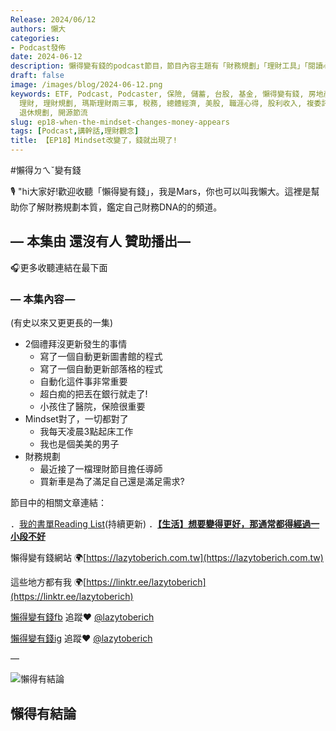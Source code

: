 ```yaml
---
Release: 2024/06/12
authors: 懶大
categories:
- Podcast發佈
date: 2024-06-12
description: 懶得變有錢的podcast節目，節目內容主題有「財務規劃」「理財工具」「閱讀心得」「職涯與生活」，內容涵蓋了你與金錢會產生的所有關係。如果想要讓自己對「財務規劃」的本質有更進一步的認識，歡迎訂閱、追蹤、分享並歡迎進一步提出你的想法，讓更多人一起財務有規劃、快樂有方法。
draft: false
image: /images/blog/2024-06-12.png
keywords: ETF, Podcast, Podcaster, 保險, 儲蓄, 台股, 基金, 懶得變有錢, 房地產, 投資, 投資理財, 支出, 收入, 月配息,
  理財, 理財規劃, 瑪斯理財兩三事, 稅務, 總體經濟, 美股, 職涯心得, 股利收入, 複委託, 記帳, 讀書心得, 財務規劃, 財商, 貸款, 資產配置,
  退休規劃, 開源節流
slug: ep18-when-the-mindset-changes-money-appears
tags: [Podcast,講幹話,理財觀念]
title: 【EP18】Mindset改變了，錢就出現了!
---
```

#懶得ㄉㄟˇ變有錢

🎙️ "hi大家好!歡迎收聽「懶得變有錢」，我是Mars，你也可以叫我懶大。這裡是幫助你了解財務規劃本質，鑑定自己財務DNA的的頻道。

## — 本集由 還沒有人 贊助播出—

🎧更多收聽連結在最下面

### — 本集內容 —
(有史以來又更更長的一集)

- 2個禮拜沒更新發生的事情
    - 寫了一個自動更新圖書館的程式
    - 寫了一個自動更新部落格的程式
    - 自動化這件事非常重要
    - 超白痴的把丟在銀行就走了!
    - 小孩住了醫院，保險很重要
- Mindset對了，一切都對了
    - 我每天凌晨3點起床工作
    - 我也是個美美的男子
- 財務規劃
    - 最近接了一檔理財節目擔任導師
    - 買新車是為了滿足自己還是滿足需求?

節目中的相關文章連結：

．[我的書單Reading List](https://lazytoberich.com.tw/reading-list/)(持續更新)
．[**【生活】想要變得更好，那通常都得經過一小段不好**](https://lazytoberich.com.tw/p/lifeto-become-better-usually-requires-going-through-a-period-of-hardship./)

懶得變有錢網站 🌍[https://lazytoberich.com.tw](https://lazytoberich.com.tw)

這些地方都有我 🌍[https://linktr.ee/lazytoberich](https://linktr.ee/lazytoberich)

[懶得變有錢fb](https://www.facebook.com/lazytoberich) 追蹤❤️ [@lazytoberich](https://www.facebook.com/lazytoberich)

[懶得變有錢ig](https://www.instagram.com/lazytoberich/) 追蹤❤️ [@lazytoberich](https://www.instagram.com/lazytoberich/)

—

![懶得有結論](/images/blog/lazytobeconclude.svg)
## 懶得有結論
